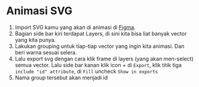 # Animasi SVG

1. Import SVG kamu yang akan di animasi di [Figma](figma.com).
2. Bagian side bar kiri terdapat Layers, di sini kita bisa liat banyak vector yang kita punya.
3. Lakukan grouping untuk tiap-tiap vector yang ingin kita animasi. Dan beri warna sesuai selera.
4. Lalu export svg dengan cara klik frame di layers (yang akan men-select) semua vector. Lalu side bar kanan klik icon + di `Export`, klik titik tiga `include "id" attribute`, di `Fill` uncheck `Show in exports`
5. Nama group tersebut akan menjadi id